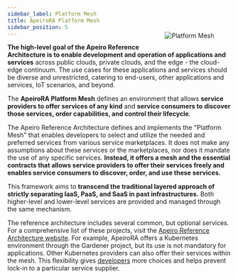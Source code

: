 ```yaml
---
sidebar_label: Platform Mesh
title: ApeiroRA Platform Mesh
sidebar_position: 5
---
```


<div style="float: right; width: 120px; margin: -50px 20px 0 20px; padding: 10px;">

![Platform Mesh](/platform-mesh/img/pm.svg)

</div>

**The high-level goal of the Apeiro Reference Architecture is to enable development and operation of applications and services** across public clouds, private clouds, and the edge - the <Term>cloud-edge continuum</Term>.
The use cases for these applications and services should be diverse and unrestricted, catering to end-users, other applications and services, IoT scenarios, and beyond.

The **ApeiroRA Platform Mesh** defines an environment that allows **<Term>service providers</Term> to offer services of any kind** and
**<Term>service consumers</Term> to discover those services, order <Term>capabilities</Term>, and control their lifecycle**.

The Apeiro Reference Architecture defines and implements the "<Term>Platform Mesh</Term>" that enables developers to select and utilize the needed and preferred services from various <Term>service marketplaces</Term>.
It does not make any assumptions about these services or the marketplaces, nor does it mandate the use of any specific services.
**Instead, it offers a mesh and the essential contracts that allows <Term>service providers</Term> to offer their services freely and enables <Term>service consumers</Term> to discover, order, and use these services.**

This framework aims to **transcend the traditional layered approach of strictly separating IaaS, PaaS, and SaaS in past infrastructures.**
Both higher-level and lower-level services are provided and managed through the same mechanism.

The reference architecture includes several common, but optional services. For a comprehensive list of these projects, visit the [Apeiro Reference Architecture website](https://apeirora.eu/content/projects/).
For example, ApeiroRA offers a Kubernetes environment through the <Project>Gardener</Project> project, but its use is not mandatory for applications. Other Kubernetes providers can also offer their services within the mesh.
This flexibility gives [developers](./perspectives/developer-perspective.md) more choices and helps prevent lock-in to a particular service supplier.
